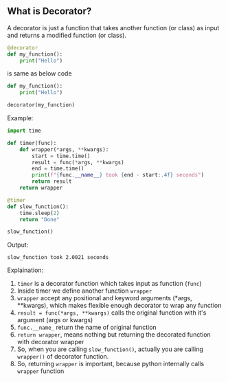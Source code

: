 ## What is Decorator?
A decorator is just a function that takes another function (or class) as input
and returns a modified function (or class).

```python
@decorator
def my_function():
    print("Hello")
```

is same as below code

```python
def my_function():
    print("Hello")

decorator(my_function)
```

Example:
```python
import time

def timer(func):
    def wrapper(*args, **kwargs):
        start = time.time()
        result = func(*args, **kwargs)
        end = time.time()
        print(f"{func.__name__} took {end - start:.4f} seconds")
        return result
    return wrapper

@timer
def slow_function():
    time.sleep(2)
    return "Done"

slow_function()
```
Output:
```
slow_function took 2.0021 seconds
```

Explaination:
1. `timer` is a decorator function which takes input as function (`func`)
2. Inside timer we define another function `wrapper`
3. `wrapper` accept any positional and keyword arguments (*args, **kwargs), which
makes flexible enough decorator to wrap any function
4. `result = func(*args, **kwargs)` calls the original function with it's argument (args or kwargs)
5. `func.__name_` return the name of original function
6. `return wrapper`, means nothing but returning the decorated function with decorator wrapper
7. So, when you are calling `slow_function()`, actually you are calling `wrapper()` of decorator function.
8. So, returning `wrapper` is important, because python internally calls `wrapper` function
